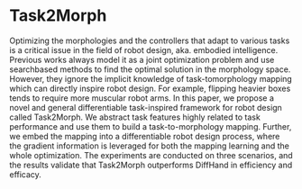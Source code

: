 # Task2Morph
Optimizing the morphologies and the controllers that adapt to various tasks is a critical issue in the field of robot design, aka. embodied intelligence. Previous works always model it as a joint optimization problem and use searchbased methods to find the optimal solution in the morphology space. However, they ignore the implicit knowledge of task-tomorphology mapping which can directly inspire robot design. For example, flipping heavier boxes tends to require more muscular robot arms. In this paper, we propose a novel and general differentiable task-inspired framework for robot design called Task2Morph. We abstract task features highly related to task performance and use them to build a task-to-morphology mapping. Further, we embed the mapping into a differentiable robot design process, where the gradient information is leveraged for both the mapping learning and the whole optimization. The experiments are conducted on three scenarios, and the results validate that Task2Morph outperforms DiffHand in efficiency and efficacy.
